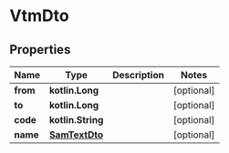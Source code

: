
# VtmDto

## Properties
Name | Type | Description | Notes
------------ | ------------- | ------------- | -------------
**from** | **kotlin.Long** |  |  [optional]
**to** | **kotlin.Long** |  |  [optional]
**code** | **kotlin.String** |  |  [optional]
**name** | [**SamTextDto**](SamTextDto.md) |  |  [optional]
